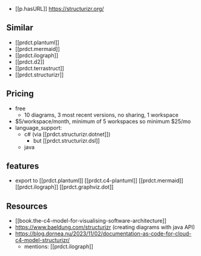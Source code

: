 

- [[p.hasURL]] https://structurizr.org/

## Similar

  - [[prdct.plantuml]]
  - [[prdct.mermaid]]
  - [[prdct.ilograph]]
  - [[prdct.d2]]
  - [[prdct.terrastruct]]
  - [[prdct.structurizr]]

## Pricing
  - free
    - 10 diagrams, 3 most recent versions, no sharing, 1 workspace
  - $5/workspace/month, minimum of 5 workspaces so minimum $25/mo
- language_support: 
  - c# (via [[prdct.structurizr.dotnet]])
    - but [[prdct.structurizr.dsl]] 
  - java

## features

- export to [[prdct.plantuml]] [[prdct.c4-plantuml]] [[prdct.mermaid]] [[prdct.ilograph]] [[prdct.graphviz.dot]]

## Resources

- [[book.the-c4-model-for-visualising-software-architecture]]
- https://www.baeldung.com/structurizr (creating diagrams with java API)
- https://blog.dornea.nu/2023/11/02/documentation-as-code-for-cloud-c4-model-structurizr/
  - mentions: [[prdct.ilograph]]